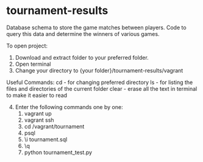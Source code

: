 # tournament-results
Database schema to store the game matches between players. Code to query this data and determine the winners of various games.

To open project:

1. Download and extract folder to your preferred folder.
2. Open terminal
3. Change your directory to {your folder}/tournament-results/vagrant

Useful Commands: cd - for changing preferred directory
		  ls - for listing the files and directories of the current folder
		  clear - erase all the text in terminal to make it easier to read

4. Enter the following commands one by one:
	1. vagrant up
	2. vagrant ssh
	3. cd /vagrant/tournament
	4. psql
	5. \i tournament.sql
	6. \q
	7. python tournament_test.py

